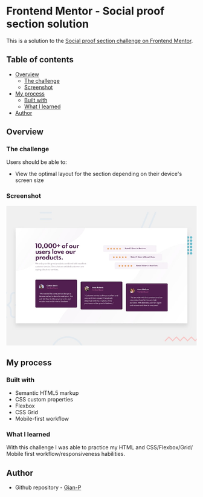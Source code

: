 # Frontend Mentor - Social proof section solution

This is a solution to the [Social proof section challenge on Frontend Mentor](https://www.frontendmentor.io/challenges/social-proof-section-6e0qTv_bA). 

## Table of contents

- [Overview](#overview)
  - [The challenge](#the-challenge)
  - [Screenshot](#screenshot)
- [My process](#my-process)
  - [Built with](#built-with)
  - [What I learned](#what-i-learned)
- [Author](#author)

## Overview

### The challenge

Users should be able to:

- View the optimal layout for the section depending on their device's screen size

### Screenshot

![Design preview for the Social proof section coding challenge](./design/desktop-preview.jpg)

## My process

### Built with

- Semantic HTML5 markup
- CSS custom properties
- Flexbox
- CSS Grid
- Mobile-first workflow

### What I learned

With this challenge I was able to practice my HTML and CSS/Flexbox/Grid/ Mobile first workflow/responsiveness habilities.

## Author

- Github repository - [Gian-P](https://github.com/Gian-P)
